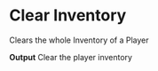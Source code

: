 # Clear Inventory

Clears the whole Inventory of a Player
<br>

**Output**
Clear the player inventory
<br>
